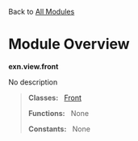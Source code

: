 Back to [All Modules](https://pyrustic.github.com/blob/master/docs/modules/README.md#readme)

# Module Overview

**exn.view.front**
 
No description

> **Classes:** &nbsp; [Front](https://pyrustic.github.com/blob/master/docs/modules/content/exn.view.front/content/classes/Front.md#class-front)
>
> **Functions:** &nbsp; None
>
> **Constants:** &nbsp; None
